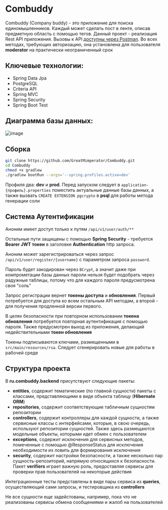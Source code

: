 # Combuddy
Combuddy (Company buddy) - это приложение для поиска единомышленников. Каждый может сделать пост в ленте, описав предметную область с помощью тегов.
Данный проект - реализация Rest API приложения. Вызовы к API [доступны через Postman](https://www.postman.com/satellite-technologist-54574909/workspace/combuddy/overview). Во всех методах, требующих авторизацию, она установлена для пользователя **moderator** на практически неограниченный срок

## Ключевые технологии:
- Spring Data Jpa
- PostgreSQL
- Criteria API
- Spring MVC
- Spring Security
- Spring Boot Test

## Диаграмма базы данных:

![image](https://github.com/GreatMimperator/Combuddy/assets/93261336/f5585de6-b248-4b44-b497-ff3639ec5cdf)

## Сборка
```bash
git clone https://github.com/GreatMimperator/Combuddy.git
cd Combuddy
chmod +x gradlew
./gradlew bootRun --args='--spring.profiles.active=dev'
```

Профиля два: **dev** и **prod**. Перед запуском следует в ```application-{профиль}.properties``` поместить актуальные данные базы данных, а также вызвать ```CREATE EXTENSION pgcrypto``` в **psql** для работы метода генерации соли

## Система Аутентификации

Аноним имеет доступ только к путям ```/api/v1/user/auth/**```  

Остальные пути защищены с помощью **Spring Security** - требуется **Bearer JWT токен** в заголовке **Authentication** http запроса.

Аноним может зарегистрироваться через запрос ```/api/v1/user/register/{username}``` с параметром запроса ```password```.  

Пароль будет закодирован через ```BCrypt```, а значит даже при компрометации базы данных пароли нельзя будет подобрать через радужные таблицы, потому что для каждого пароля предусмотрена своя "соль"

Запрос регистрации вернет **токены доступа** и **обновления**. Первый потребуется для доступа ко всем остальным API методам, а второй - для получения продленной версии первого.

В целях безопасности при повторном использовании **токена обновления** потребуется повторная аутентификация с помощью пароля. Также предусмотрен выход из приложения, делающий недействительными **токен обновления**

Токены подписываются ключами, размещенными в ```src/main/resources/rsa```. Следует сгенерировать новые для работы в рабочей среде

## Структура проекта

В **ru.combuddy.backend** присутствуют следующие пакеты:
- **entities**, содержит тематические (по главной сущности) пакеты с классами, представляющими в виде объекта таблицу (**Hibernate ORM**)
- **repositories**, содержит соответствующие табличным сущностям репозитории
- **controllers**, содержит контроллеры для каждой сущности, а также сервисные классы с интерфейсами, которые, в свою очередь, используют репозитории сущностей. Также здесь размещаются модельные объекты, которыми идет обмен с пользователем
- **exceptions**, содержит исключения для сервисных методов, помеченные с помощью @ResponseStatus для исключения необходимости их ловить для формирования исключения
- **security**, содержит настройки безопасности, а также несколько пар сущность-репозиторий, напрямую относящихся к безопасности. Пакет **verifiers** играет важную роль, предоставляя сервисы для проверки прав пользователей на некоторые действия

Интеграционные тесты представлены в виде пары сервиса из **queries**, осуществляющий сами запросы, и тестировщика из **controllers**

Не все сущности еще задейстованы, например, пока что не реализованы сервисы обмена сообщениями и жалоб на пользователей

